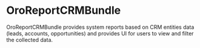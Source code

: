 OroReportCRMBundle
==================

OroReportCRMBundle provides system reports based on CRM entities data (leads, accounts, opportunities) and provides UI for users to view and filter the collected data.
